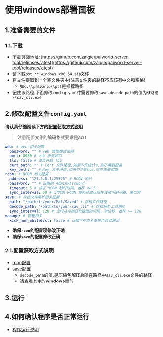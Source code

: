 # 使用windows部署面板
## 1.准备需要的文件
### 1.1.下载
- 下载页面地址: [https://github.com/zaigie/palworld-server-tool/releases/latest](https://github.com/zaigie/palworld-server-tool/releases/latest)
- 请下载`pst_**_windows_x86_64.zip`文件
- 将文件提取到一个空文件夹中(注意文件夹的路径不应该有中文和空格)
  - 如`C:\\palworld\\pst`是推荐路径
- 记住该路径,下面修改`config.yaml`中需要修改`save.decode_path`的值为`该路径\\sav_cli.exe`

## 2.修改配置文件`config.yaml`
**请认真仔细阅读下方的[配置获取方式说明](#21配置获取方式说明)**
> 注意配置文件的编码格式要求是`ANSI`

```yaml
web: # web 相关配置
  password: "" # web 管理模式密码
  port: 8080 # web 服务端口
  tls: false # 是否开启 TLS
  cert_path: "" # Cert 文件路径,如果不开启tls,则不需要配置
  key_path: "" # Key 文件路径,如果不开启tls,则不需要配置
rcon: # RCON 相关配置
  address: "127.0.0.1:25575" # RCON 地址
  password: "" # 设置的 AdminPassword
  timeout: 5 # 请求 RCON 超时时间，推荐 <= 5
  sync_interval: 60 # 定时向 RCON 服务获取玩家在线情况的间隔，单位秒
save: # 存档文件解析相关配置
  path: "/path/to/your/Pal/Saved" # 存档文件路径
  decode_path: "/path/to/your/sav_cli" # 存档解析工具路径
  sync_interval: 120 # 定时从存档获取数据的间隔，单位秒，推荐 >= 120
manage: # 管理相关
  kick_non_whitelist: false # 玩家不在白名单是否自动踢出
```
- **确保`rcon`的配置项修改正确**
- **确保`save`的配置修改正确**

### 2.1.配置获取方式说明
- [rcon配置](../qa/rcon.md)
- [save配置](../qa/save.md)
  - `decode_path`的值,是压缩包解压后所在路径中`sav_cli.exe`文件的路径
  - 请查看其中的**windows**章节
## 3.运行

## 4.如何确认程序是否正常运行
- [程序运行说明](../qa/pts.md)
